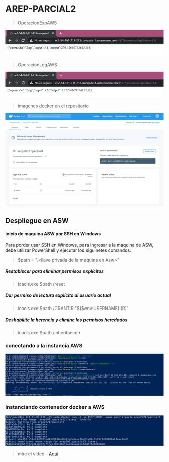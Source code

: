 # AREP-PARCIAL2


>OperacionExpAWS

![](https://github.com/PaulaSanchez810/AREP-PARCIAL2/blob/main/img/operationLog-AWS.png)

> OperacionLogAWS

![](https://github.com/PaulaSanchez810/AREP-PARCIAL2/blob/main/img/operationExp-AWS.png)

>imagenes docker en el repositorio

![](https://github.com/PaulaSanchez810/AREP-PARCIAL2/blob/main/img/dockerhub.png)

## Despliegue en ASW

#### inicio de maquina ASW por SSH en Windows
Para porder usar SSH en Windows, para ingresar a la maquina de ASW, debe utilizar PowerShell y ejecutar los siguinetes comandos:
> $path = ".\<llave privada de la maquina en Asw>"
##### Restablecer para eliminar permisos explícitos
> icacls.exe $path /reset
##### Dar permiso de lectura explícito al usuario actual
> icacls.exe $path /GRANT:R "$($env:USERNAME):(R)"
##### Deshabilite la herencia y elimine los permisos heredados
> icacls.exe $path /inheritance:r

### conectando a la instancia AWS

![](https://github.com/PaulaSanchez810/AREP-PARCIAL2/blob/main/img/img-SSHec2.png)

### instanciando contenedor docker a AWS
  
![](https://github.com/PaulaSanchez810/AREP-PARCIAL2/blob/main/img/ec2-docker.png)

> mire el video - [Aqui](https://web.microsoftstream.com/video/60c128c3-d6f7-46ad-97c4-4ef784aa16de) 

